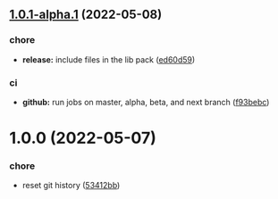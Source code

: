 ## [1.0.1-alpha.1](https://github.com/blephy/simple-rxstate/compare/v1.0.0...v1.0.1-alpha.1) (2022-05-08)


### chore

* **release:** include files in the lib pack ([ed60d59](https://github.com/blephy/simple-rxstate/commit/ed60d5955b5c05b34de41f86e8aafbfccb172077))


### ci

* **github:** run jobs on master, alpha, beta, and next branch ([f93bebc](https://github.com/blephy/simple-rxstate/commit/f93bebc0555d163e12f9ecf404dc5beabd350ade))

# 1.0.0 (2022-05-07)


### chore

* reset git history ([53412bb](https://github.com/blephy/simple-rxstate/commit/53412bbb713c8e38f4d9a6d291231d6000e4f3c8))
